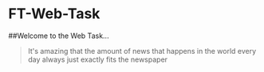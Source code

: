 # FT-Web-Task

##Welcome to the Web Task... 

>It's amazing that the amount of news that happens in the world every day always just exactly fits the newspaper
